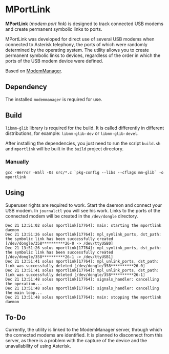 # MPortLink

**MPortLink** (*modem port link*) is designed to track connected USB modems and create permanent symbolic links to ports.

MPortLink was developed for direct use of several USB modems when connected to Asterisk telephony, the ports of which were randomly determined by the operating system. The utility allows you to create permanent symbolic links to devices, regardless of the order in which the ports of the USB modem device were defined.

Based on [ModemManager](https://gitlab.freedesktop.org/mobile-broadband/ModemManager).

## Dependency

The installed `modemmanager` is required for use.

## Build

`libmm-glib` library is required for the build. It is called differently in different distributions, for example: `libmm-glib-dev` or `libmm-glib-devel`.

After installing the dependencies, you just need to run the script `build.sh `and `mportlink` will be built in the `build` project directory.

### Manually

```
gcc -Werror -Wall -Os src/*.c `pkg-config --libs --cflags mm-glib` -o mportlink
```

## Using

Superuser rights are required to work. Start the daemon and connect your USB modem. In `journalctl` you will see his work. Links to the ports of the connected modem will be created in the `/dev/dongle` directory.

```
Dec 21 13:51:02 solus mportlink[17764]: main: starting the mportlink daemon
Dec 21 13:51:26 solus mportlink[17764]: mpl_symlink_ports, dst_path: the symbolic link has been successfully created [/dev/dongle/358**********26-0 -> /dev/ttyUSB0]
Dec 21 13:51:26 solus mportlink[17764]: mpl_symlink_ports, dst_path: the symbolic link has been successfully created [/dev/dongle/358**********26-1 -> /dev/ttyUSB1]
Dec 21 13:51:41 solus mportlink[17764]: mpl_unlink_ports, dst_path: link was successfully deleted [/dev/dongle/358**********26-0]
Dec 21 13:51:41 solus mportlink[17764]: mpl_unlink_ports, dst_path: link was successfully deleted [/dev/dongle/358**********26-1]
Dec 21 13:51:48 solus mportlink[17764]: signals_handler: cancelling the operation...
Dec 21 13:51:48 solus mportlink[17764]: signals_handler: cancelling the main loop...
Dec 21 13:51:48 solus mportlink[17764]: main: stopping the mportlink daemon
```

## To-Do

Currently, the utility is linked to the ModemManager server, through which the connected modems are identified. It is planned to disconnect from this server, as there is a problem with the capture of the device and the unavailability of using Asterisk.
